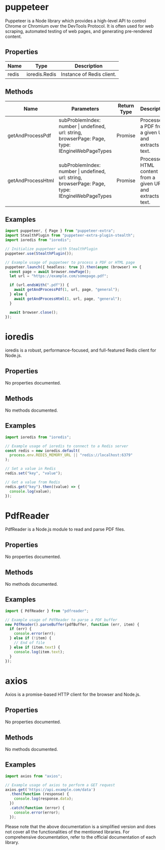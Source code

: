 # puppeteer

Puppeteer is a Node library which provides a high-level API to control Chrome or Chromium over the DevTools Protocol. It is often used for web scraping, automated testing of web pages, and generating pre-rendered content.

## Properties

| Name          | Type   | Description               |
|---------------|--------|---------------------------|
| redis         | ioredis.Redis | Instance of Redis client.        |

## Methods

| Name                  | Parameters                                      | Return Type | Description                 |
|-----------------------|-------------------------------------------------|-------------|-----------------------------|
| getAndProcessPdf      | subProblemIndex: number \| undefined, url: string, browserPage: Page, type: IEngineWebPageTypes | Promise<void> | Processes a PDF from a given URL and extracts text. |
| getAndProcessHtml     | subProblemIndex: number \| undefined, url: string, browserPage: Page, type: IEngineWebPageTypes | Promise<void> | Processes HTML content from a given URL and extracts text. |

## Examples

```typescript
import puppeteer, { Page } from "puppeteer-extra";
import StealthPlugin from "puppeteer-extra-plugin-stealth";
import ioredis from "ioredis";

// Initialize puppeteer with StealthPlugin
puppeteer.use(StealthPlugin());

// Example usage of puppeteer to process a PDF or HTML page
puppeteer.launch({ headless: true }).then(async (browser) => {
  const page = await browser.newPage();
  let url = "https://example.com/somepage.pdf";

  if (url.endsWith(".pdf")) {
    await getAndProcessPdf(1, url, page, "general");
  } else {
    await getAndProcessHtml(1, url, page, "general");
  }

  await browser.close();
});
```

# ioredis

ioredis is a robust, performance-focused, and full-featured Redis client for Node.js.

## Properties

No properties documented.

## Methods

No methods documented.

## Examples

```typescript
import ioredis from "ioredis";

// Example usage of ioredis to connect to a Redis server
const redis = new ioredis.default(
  process.env.REDIS_MEMORY_URL || "redis://localhost:6379"
);

// Set a value in Redis
redis.set("key", "value");

// Get a value from Redis
redis.get("key").then((value) => {
  console.log(value);
});
```

# PdfReader

PdfReader is a Node.js module to read and parse PDF files.

## Properties

No properties documented.

## Methods

No methods documented.

## Examples

```typescript
import { PdfReader } from "pdfreader";

// Example usage of PdfReader to parse a PDF buffer
new PdfReader().parseBuffer(pdfBuffer, function (err, item) {
  if (err) {
    console.error(err);
  } else if (!item) {
    // End of file
  } else if (item.text) {
    console.log(item.text);
  }
});
```

# axios

Axios is a promise-based HTTP client for the browser and Node.js.

## Properties

No properties documented.

## Methods

No methods documented.

## Examples

```typescript
import axios from "axios";

// Example usage of axios to perform a GET request
axios.get('https://api.example.com/data')
  .then(function (response) {
    console.log(response.data);
  })
  .catch(function (error) {
    console.error(error);
  });
```

Please note that the above documentation is a simplified version and does not cover all the functionalities of the mentioned libraries. For comprehensive documentation, refer to the official documentation of each library.